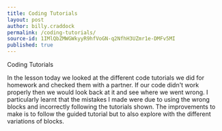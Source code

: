 ```yaml
---
title: Coding Tutorials
layout: post
author: billy.craddock
permalink: /coding-tutorials/
source-id: 1IMlQbZMWGWkyyR9hfVoGN-q2NfhH3UZmr1e-DMFv5MI
published: true
---
```

Coding Tutorials

In  the lesson today we looked at the different code tutorials we did for homework and checked them with a partner. If our code didn't work properly then we would look back at it and see where we went wrong. I particularly learnt that the mistakes I made were due to using the wrong blocks and incorrectly following the tutorials shown. The improvements to make is to follow the guided tutorial but to also explore with the different variations of blocks.


